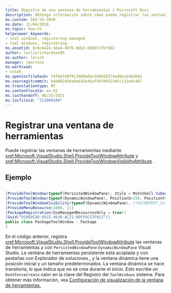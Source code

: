 ```yaml
---
title: Registro de una ventana de herramientas | Microsoft Docs
description: Obtenga información sobre cómo puede registrar las ventanas de herramientas Visual Studio mediante ProvideToolWindowAttribute y ProvideToolWindowVisibilityAttribute.
ms.custom: SEO-VS-2020
ms.date: 11/04/2016
ms.topic: how-to
helpviewer_keywords:
- tool windows, registering managed
- tool windows, registering
ms.assetid: 8c8c4a24-3da4-497b-9db2-0ddd7cfbfdd2
author: leslierichardson95
ms.author: lerich
manager: jmartens
ms.workload:
- vssdk
ms.openlocfilehash: f4fb6330f913989a69c5d8d28374a40ea14d266d
ms.sourcegitcommit: bab002936a9a642e45af407d652345c113a9c467
ms.translationtype: MT
ms.contentlocale: es-ES
ms.lasthandoff: 06/25/2021
ms.locfileid: "112899100"
---
```

# <a name="register-a-tool-window"></a>Registrar una ventana de herramientas
Puede registrar las ventanas de herramientas mediante <xref:Microsoft.VisualStudio.Shell.ProvideToolWindowAttribute> y  <xref:Microsoft.VisualStudio.Shell.ProvideToolWindowVisibilityAttribute> .

## <a name="example"></a>Ejemplo

```csharp

[ProvideToolWindow(typeof(PersistedWindowPane), Style = MsVsShell.VsDockStyle.Tabbed, Window = "3ae79031-e1bc-11d0-8f78-00a0c9110057")]
[ProvideToolWindow(typeof(DynamicWindowPane), PositionX=250, PositionY=250, Width=160, Height=180, Transient=true)]
[ProvideToolWindowVisibility(typeof(DynamicWindowPane), /*UICONTEXT_SolutionExists*/"f1536ef8-92ec-443c-9ed7-fdadf150da82")]
[ProvideMenuResource(1000, 1)]
[PackageRegistration(UseManagedResourcesOnly = true)]
[Guid("01069CDD-95CE-4620-AC21-DDFF6C57F012")]
public class PackageToolWindow : Package
{
```

 En el código anterior, registra <xref:Microsoft.VisualStudio.Shell.ProvideToolWindowAttribute> las ventanas de herramientas y con `PersistedWindowPane` `DynamicWindowPane` Visual Studio. La ventana de herramientas persistente está acoplada y con pestañas con Explorador de soluciones **,** y la ventana dinámica tiene una posición inicial y un tamaño predeterminados. La ventana dinámica se hace transitoria, lo que indica que no se crea durante el inicio. Esto escribe un `DontForceCreate` valor en la clave del Registro del `ToolWindows` sistema. Para obtener más información, vea [Configuración de visualización de la ventana de herramientas.](/previous-versions/visualstudio/visual-studio-2015/extensibility/tool-window-display-configuration?preserve-view=true&view=vs-2015)